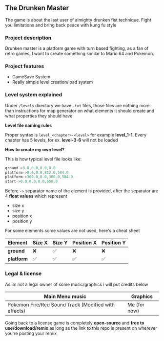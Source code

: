 ## The Drunken Master
The game is about the last user of almighty drunken fist technique. Fight you limitations and bring back peace with kung fu style

### Project description
Drunken master is a platform game with turn based fighting, as a fan of retro games, I want to create something similar to Mario 64 and Pokemon.

### Project features
- GameSave System
- Really simple level creation/load system

### Level system explained
Under `/levels` directory we have `.txt` files, those files are nothing more than instructions for map generator on what elements it should create and what properties they should have

**Level file naming rules**

Proper syntax is `level_<chapter>-<level>` for example **level_1-1**. Every chapter has 5 levels, for ex. **level-3-6** will not be loaded

**How to create my own level?**

This is how typical level file looks like:
```cpp
ground->0.0,0.0,0.0,0.0
platform->0.0,0.0,812.0,584.0
platform->300.0,0.0,300.0,584.0
start->0.0,0.0,0.0,658.0
```
Before `->` separator name of the element is provided, after the separator are 4 **float values** which represent
- size x
- size y
- position x
- position y

For some elements some values are not used, here's a cheat sheet

| Element | Size X | Size Y | Position X | Position Y |
| ------- | ----- | ----- | --------- | --------- |
| **ground** | ❌ | ✅ | ❌ | ❌ |
| **platform** | ✅ | ✅ | ✅ | ✅ |

### Legal & license
As im not a legal owner of some music/graphics i will put credits below

| Main Menu music                                      | Graphics        |
| ---------------------------------------------------- | --------------- |
| Pokemon Fire/Red Sound Track (Modified with effects) | Me (for now)    |

Going back to a license game is completely **open-source** and **free to use/download/remix** as long as the link to this repo is present on wherever you're posting your remix
